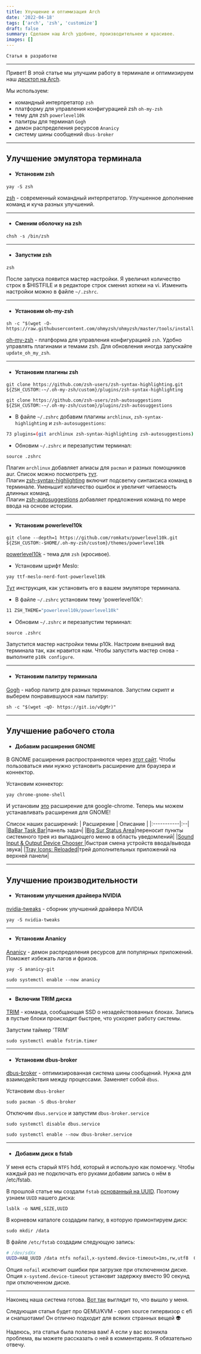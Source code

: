 ```yaml
---
title: Улучшение и оптимизация Arch
date: '2022-04-18'
tags: ['arch', 'zsh', 'customize']
draft: false
summary: Сделаем наш Arch удобнее, производительнее и красивее.
images: []
---
```


`Статья в разработке`

<TOCInline toc={props.toc} asDisclosure />

---

Привет! В этой статье мы улучшим работу в терминале и оптимизируем наш [десктоп на Arch](https://www.kittan.ru/blog/gui).  

Мы используем:  

- командный интерпретатор `zsh`  
- платформу для управления конфигурацией zsh `oh-my-zsh`  
- тему для zsh `powerlevel10k`  
- палитры для терминал `Gogh`  
- демон распределения ресурсов `Ananicy`  
- систему шины сообщений `dbus-broker`  

---

## Улучшение эмулятора терминала

- #### Установим zsh    

```
yay -S zsh
```  

[zsh](https://wiki.archlinux.org/title/Zsh) - современный командный интерпретатор. Улучшенное дополнение команд и куча разных улучшений.  

---

- #### Сменим оболочку на zsh  

```
chsh -s /bin/zsh
```

---

- #### Запустим zsh

```
zsh
```  

После запуска появится мастер настройки. Я увеличил количество строк в $HISTFILE и в редакторе строк сменил хоткеи на vi. Изменить настройки можно в файле `~/.zshrc`.  

---

- #### Установим oh-my-zsh  

```
sh -c "$(wget -O- https://raw.githubusercontent.com/ohmyzsh/ohmyzsh/master/tools/install.sh)"
```  

[oh-my-zsh](https://ohmyz.sh/) - платформа для управления конфигурацией `zsh`. Удобно управлять плагинами и темами zsh. Для обновления иногда запускайте `update_oh_my_zsh`.  

---

- #### Установим плагины zsh

```
git clone https://github.com/zsh-users/zsh-syntax-highlighting.git ${ZSH_CUSTOM:-~/.oh-my-zsh/custom}/plugins/zsh-syntax-highlighting
```
```
git clone https://github.com/zsh-users/zsh-autosuggestions ${ZSH_CUSTOM:-~/.oh-my-zsh/custom}/plugins/zsh-autosuggestions
```

- В файле `~/.zshrc` добавим плагины `archlinux`, `zsh-syntax-highlighting` и `zsh-autosuggestions`:

```bash
73 plugins=(git archlinux zsh-syntax-highlighting zsh-autosuggestions)
```

- Обновим `~/.zshrc` и перезапустим терминал:

```
source .zshrc
```

Плагин `archlinux` добавляет алиасы для `pacman` и разных помощников aur. Список можно посмотреть [тут](https://github.com/ohmyzsh/ohmyzsh/blob/master/plugins/archlinux/archlinux.plugin.zsh).  
Плагин [zsh-syntax-highlighting](https://github.com/zsh-users/zsh-syntax-highlighting) включит подсветку синтаксиса команд в терминале. Уменьшит количество ошибок и увеличит читаемость длинных команд.  
Плагин [zsh-autosuggestions](https://github.com/zsh-users/zsh-autosuggestions) добавляет предложения команд по мере ввода на основе истории.  

---

- #### Установим powerlevel10k  

```
git clone --depth=1 https://github.com/romkatv/powerlevel10k.git ${ZSH_CUSTOM:-$HOME/.oh-my-zsh/custom}/themes/powerlevel10k
```
[powerlevel10k](https://github.com/romkatv/powerlevel10k) - тема для `zsh` (кросивое).  

- Установим шрифт Meslo:  

```
yay ttf-meslo-nerd-font-powerlevel10k
```  

[Тут](https://github.com/romkatv/powerlevel10k/blob/master/font.md#recommended-font-meslo-nerd-font-patched-for-powerlevel10k) инструкция, как установить его в вашем эмуляторе терминала.  

- В файле `~/.zshrc` установим тему 'powerlevel10k':

```bash
11 ZSH_THEME="powerlevel10k/powerlevel10k"
```

- Обновим `~/.zshrc` и перезапустим терминал: 

```
source .zshrc
```  

Запустится мастер настройки темы p10k. Настроим внешний вид терминала так, как нравится нам. Чтобы запустить мастер снова - выполните `p10k configure`.

---

- #### Установим палитру терминала  

[Gogh](https://mayccoll.github.io/Gogh/) - набор палитр для разных терминалов. Запустим скрипт и выберем понравившуюся нам палитру:  

```
sh -c "$(wget -qO- https://git.io/vQgMr)"
```

---

## Улучшение рабочего стола

- #### Добавим расширения GNOME

В GNOME расширения распространяются через [этот сайт](https://extensions.gnome.org/). Чтобы пользоваться ими нужно установить расширение для браузера и коннектор.  

Установим коннектор:  

```
yay chrome-gnome-shell
```

И установим [это](https://chrome.google.com/webstore/detail/gnome-shell-integration/gphhapmejobijbbhgpjhcjognlahblep) расширение для google-chrome. Теперь мы можем устанавливать расширения для GNOME!  

Список наших расширений:
| Расширение   | Описание |
|:-----------|:--|
|[BaBar Task Bar](https://extensions.gnome.org/extension/4000/babar/)|панель задач|
|[Big Sur Status Area](https://extensions.gnome.org/extension/4085/big-sur-status-area/)|переносит пункты системного трея из выпадающего меню в область уведомлений|
|[Sound Input & Output Device Chooser ](https://extensions.gnome.org/extension/906/sound-output-device-chooser/)|быстрая смена устройств ввода/вывода звука|
|[Tray Icons: Reloaded](https://extensions.gnome.org/extension/2890/tray-icons-reloaded/)|трей дополнительных приложений на верхней панели|

---

## Улучшение производительности

- #### Установим улучшения драйвера NVIDIA

[nvidia-tweaks](https://aur.archlinux.org/packages/nvidia-tweaks) - сборник улучшений драйвера NVIDIA  

```
yay -S nvidia-tweaks
```

---

- #### Установим Ananicy

[Ananicy](https://github.com/Nefelim4ag/Ananicy) - демон распределения ресурсов для популярных приложений. Поможет избежать лагов и фризов.  

```
yay -S ananicy-git
```
```
sudo systemctl enable --now ananicy
```

---

- #### Включим TRIM диска

[TRIM](https://en.wikipedia.org/wiki/Trim_(computing)) - команда, сообщающая SSD о незадействованных блоках. Запись в пустые блоки происходит быстрее, что ускоряет работу системы.   

Запустим таймер 'TRIM'  

```
sudo systemctl enable fstrim.timer
```

---

- #### Установим dbus-broker

[dbus-broker](https://wiki.archlinux.org/title/D-Bus#dbus-broker) - оптимизированная система шины сообщений. Нужна для взаимодействия между процессами. Заменяет собой `dbus`.  

Установим `dbus-broker`  

```
sudo pacman -S dbus-broker
```

Отключим `dbus.service` и запустим `dbus-broker.service`  

```
sudo systemctl disable dbus.service
```
```
sudo systemctl enable --now dbus-broker.service
```

---

- #### Добавим диск в fstab

У меня есть старый `NTFS` hdd, который я использую как помоечку. Чтобы каждый раз не подключать его руками добавим запись о нём в /etc/fstab.  

В прошлой статье мы создали `fstab` [основанный на UUID](https://www.kittan.ru/blog/archinstall#%D0%B7%D0%B0%D0%BF%D0%B8%D1%88%D0%B5%D0%BC-%D0%B8%D0%BD%D1%84%D0%BE%D1%80%D0%BC%D0%B0%D1%86%D0%B8%D1%8E-%D1%81%D0%BE%D0%B7%D0%B4%D0%B0%D0%BD%D0%BD%D1%8B%D1%85-%D0%BD%D0%B0%D0%BC%D0%B8-%D1%84%D0%B0%D0%B9%D0%BB%D0%BE%D0%B2%D1%8B%D1%85-%D1%81%D0%B8%D1%81%D1%82%D0%B5%D0%BC%D0%B0%D1%85-%D0%B2-etcfstab). Поэтому узнаем `UUID` нашего диска:  

```
lsblk -o NAME,SIZE,UUID
```

В корневом каталоге создадим папку, в которую примонтируем диск:

```
sudo mkdir /data
```

В файле `/etc/fstab` создадим следующую запись:

```bash
# /dev/sdXx
UUID=НАШ_UUID /data ntfs nofail,x-systemd.device-timeout=1ms,rw,utf8  0   0
```
Опция `nofail` исключит ошибки при загрузке при отключенном диске.  
Опция `x-systemd.device-timeout` установит задержку вместо 90 секунд при отключенном диске.  

---

Наконец наша система готова. [Вот так](https://www.reddit.com/r/unixporn/comments/u73i7f/gnome_arch/) выглядит то, что вышло у меня.  

Следующая статья будет про QEMU/KVM - open source гипервизор с efi и снапшотами! Он отлично подходит для всяких странных вещей :alien:  

Надеюсь, эта статья была полезна вам! А если у вас возникла проблема, вы можете рассказать о ней в комментариях. Я обязательно отвечу.
